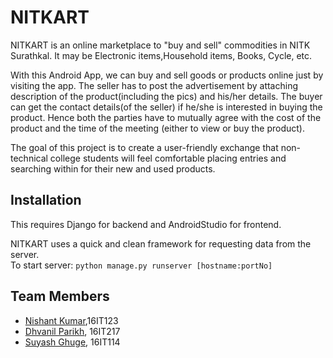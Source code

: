 # NITKART
NITKART is an online marketplace to "buy and sell" commodities in NITK Surathkal. It may be Electronic items,Household items, Books, Cycle, etc.

With this Android App, we can buy and sell goods or products online just by visiting the app. The seller has to post the advertisement by attaching description of the product(including the pics) and his/her details. The buyer can get the contact details(of the seller) if he/she is interested in buying the product. Hence both the parties have to mutually agree with the cost of the product and the time of the meeting (either to view or buy the product).

The goal of this project is to create a user-friendly exchange that non-technical college students will feel comfortable placing entries and searching within for their new and used products.

## Installation

This requires Django for backend and AndroidStudio for frontend.

NITKART uses a quick and clean framework for requesting data from the server.<br>
To start server: `python manage.py runserver [hostname:portNo]`


## Team Members
* [Nishant Kumar](https://github.com/NishantKr97),16IT123
* [Dhvanil Parikh](https://github.com/DhvanilP), 16IT217
* [Suyash Ghuge](https://github.com/suyash010e3), 16IT114